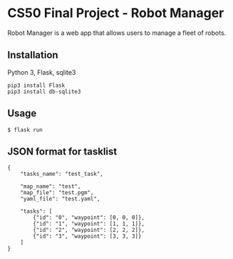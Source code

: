 # CS50 Final Project - Robot Manager
Robot Manager is a web app that allows users to manage a fleet of robots. 

## Installation
Python 3, Flask, sqlite3

```
pip3 install Flask
pip3 install db-sqlite3
```

## Usage
```
$ flask run
```

## JSON format for tasklist
```
{
    "tasks_name": "test_task",

    "map_name": "test",
    "map_file": "test.pgm",
    "yaml_file": "test.yaml",

    "tasks": [
        {"id": "0", "waypoint": [0, 0, 0]},
        {"id": "1", "waypoint": [1, 1, 1]},
        {"id": "2", "waypoint": [2, 2, 2]},
        {"id": "3", "waypoint": [3, 3, 3]}
    ]
}
```